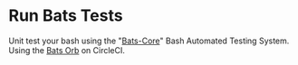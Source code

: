 # Run Bats Tests

Unit test your bash using the "[Bats-Core](https://github.com/bats-core/bats-core)" Bash Automated Testing System. Using the [Bats Orb](https://github.com/CircleCI-Public/BATS-orb) on CircleCI.

